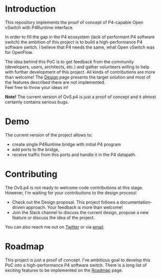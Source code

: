 # Introduction

This repository implements the proof of concept of P4-capable Open vSwitch with P4Runtime interface.

In order to fill the gap in the P4 ecosystem (lack of performant P4 software switch) the ambition of this project is to
build a high-performance P4 software switch. I believe that P4 needs the same, what Open vSwitch was for OpenFlow.

The idea behind this PoC is to get feedback from the community (developers, users, architects, etc.) and
gather volunteers willing to help with further development of this project. All kinds of contributions are more than welcome!
The [Design]() page presents the target solution and most of the features described there are not implemented.  
Feel free to throw your ideas in!

**Note!** The current version of OvS.p4 is just a proof of concept and it almost certainly contains serious bugs.

# Demo

The current version of the project allows to:

* create single P4Runtime bridge with initial P4 program
* add ports to the bridge, 
* receive traffic from this ports and handle it in the P4 datapath.

# Contributing

The OvS.p4 is not ready to welcome code contributions at this stage. However, I'm waiting for your contributions 
to the design process!

* Check out the Design proposal. This project follows a documentation-driven approach. Your feedback is more than welcome!
* Join the Slack channel to discuss the current design, propose a new feature or discuss the idea of the project.

You can also reach me out on [Twitter](https://twitter.com/tomek_osinski) or via [email](mailto:osinstom@gmail.com).

# Roadmap

This project is just a proof of concept. I've ambitious goal to develop this PoC into a high-performance P4 software switch.
There is a long list of exciting features to be implemented on the [Roadmap]() page.



